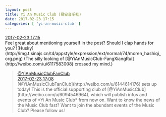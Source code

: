 ```yaml
---
layout: post
title: Yi An Music Club (易安音乐社)
date: 2017-02-23 17:15
categories: [ 'yi-an-music-club' ]
---
```


<div class="weibo-info">
  <a href="http://weibo.com/6094546964/EwSCsjK5b">2017-02-23 17:15</a>
</div>
Feel great about mentioning yourself in the post? Should I clap hands for you? ![Husky](http://img.t.sinajs.cn/t4/appstyle/expression/ext/normal/74/moren_hashiqi_org.png) (The silly looking of [@YiAnMusicClub-FangXiangRui](http://weibo.com/u/6117583008) crossed my mind.)

<!-- more -->

> <div class="weibo-post-name">
>   <a href="http://weibo.com/u/6144614176">@YiAnMusicClubFanClub</a>
> </div>
> <div class="weibo-info">
>   <a href="http://weibo.com/6144614176/EwSzyBEzp">2017-02-23 17:08</a>
> </div>  
> [@YiAnMusicClubFanClub](http://weibo.com/u/6144614176) sets up today! This is the official supporting club of [@YiAnMusicClub](http://weibo.com/u/6094546964), which will publish infos and events of *Yi An Music Club* from now on. Want to know the news of the Music Club fast? Want to join the abundant events of the Music Club? Please follow us!

